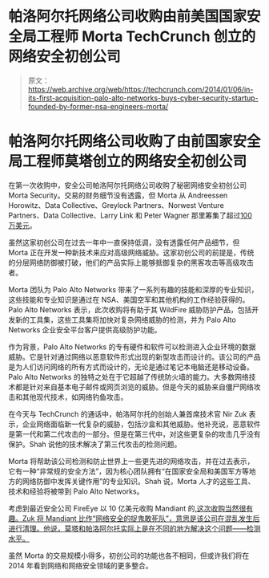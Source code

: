 # 帕洛阿尔托网络公司收购由前美国国家安全局工程师 Morta TechCrunch 创立的网络安全初创公司

> 原文：<https://web.archive.org/web/https://techcrunch.com/2014/01/06/in-its-first-acquisition-palo-alto-networks-buys-cyber-security-startup-founded-by-former-nsa-engineers-morta/>

# 帕洛阿尔托网络公司收购了由前国家安全局工程师莫塔创立的网络安全初创公司

在第一次收购中，安全公司帕洛阿尔托网络公司收购了秘密网络安全初创公司 Morta Security。交易的财务细节没有透露，但 Morta 从 Andreessen Horowitz、Data Collective、Greylock Partners、Norwest Venture Partners、Data Collective、Larry Link 和 Peter Wagner 那里筹集了超过[100 万美元](https://web.archive.org/web/20230130100805/https://techcrunch.com/2013/02/12/andreessen-horowitz-greylock-and-norwest-back-stealthy-cyber-security-startup-founded-by-nsa-engineers-morta/)。

虽然这家初创公司在过去一年中一直保持低调，没有透露任何产品细节，但 Morta 正在开发一种新技术来应对高级网络威胁。这家初创公司的前提是，传统的分层网络防御被打破，他们的产品实际上能够抵御复杂的黑客攻击等高级攻击者。

Morta 团队为 Palo Alto Networks 带来了一系列有趣的技能和深厚的专业知识，这些技能和专业知识是通过在 NSA、美国空军和其他机构的工作经验获得的。Palo Alto Networks 表示，此次收购将有助于其 WildFire 威胁防护产品，包括开发新的工具集，这些工具集将加快对复杂网络威胁的检测，并为 Palo Alto Networks 企业安全平台客户提供高级防护功能。

作为背景，Palo Alto Networks 的专有硬件和软件可以检测进入企业环境的数据威胁。它是针对通过网络以恶意软件形式出现的新型攻击而设计的。该公司的产品是为人们访问网络的所有方式而设计的，无论是通过笔记本电脑还是移动设备。Palo Alto Networks 的独特之处在于它超越了传统防火墙的能力。大多数网络技术都是针对来自基本电子邮件或网页浏览的威胁。但是今天的威胁来自僵尸网络攻击和其他现代技术，如网络钓鱼攻击。

在今天与 TechCrunch 的通话中，帕洛阿尔托的创始人兼首席技术官 Nir Zuk 表示，企业网络面临新一代复杂的威胁，包括沙盒和其他威胁。他补充说，恶意软件是第一代和第二代攻击的一部分。但是在第三代中，对这些更复杂的攻击几乎没有保护。Shah 说他的技术解决了第三代攻击的检测问题。

Morta 将帮助该公司检测和防止世界上一些更先进的网络攻击，并在过去表示，它有一种“非常规的安全方法”，因为核心团队拥有“在国家安全局和美国军方等地方的网络防御中发挥关键作用”的专业知识。Shah 说，Morta 人才的这些工具、技术和经验将被带到 Palo Alto Networks。

考虑到最近安全公司 FireEye 以 10 亿美元收购 Mandiant 的[,这次收购当然很有趣。Zuk 将 Mandiant 比作“网络安全的捉鬼敢死队”，意思是该公司在混乱发生后进行清理。他说，莫塔和帕洛阿尔托实际上是在不同的地方解决这个问题——检测水平。](https://web.archive.org/web/20230130100805/http://www.nytimes.com/2014/01/03/technology/fireeye-computer-security-firm-acquires-mandiant.html?_r=0)

虽然 Morta 的交易规模小得多，初创公司的功能也各不相同，但或许我们将在 2014 年看到网络和网络安全领域的更多整合。